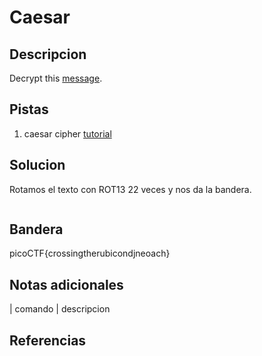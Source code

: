 
# Caesar

## Descripcion
Decrypt this [message](https://jupiter.challenges.picoctf.org/static/7d707a443e95054dc4cf30b1d9522ef0/ciphertext).

## Pistas
1. caesar cipher [tutorial](https://learncryptography.com/classical-encryption/caesar-cipher)

## Solucion
Rotamos el texto con ROT13 22 veces  y nos da la bandera. 
```bash()
```

## Bandera

picoCTF{crossingtherubicondjneoach}

## Notas adicionales

| comando | descripcion

## Referencias
